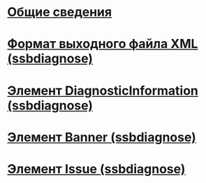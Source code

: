 # [Общие сведения](ssbdiagnose-utility-service-broker.md)  
# [Формат выходного файла XML (ssbdiagnose)](xml-output-file-format-ssbdiagnose.md)  
# [Элемент DiagnosticInformation (ssbdiagnose)](diagnosticinformation-element-ssbdiagnose.md)  
# [Элемент Banner (ssbdiagnose)](banner-element-ssbdiagnose.md)  
# [Элемент Issue (ssbdiagnose)](issue-element-ssbdiagnose.md)  

